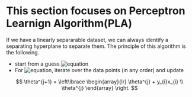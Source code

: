 # This section focuses on Perceptron Learnign Algorithm(PLA)

If we have a linearly separarable dataset, we can always identify a separating hyperplane to separate them.
The principle of this algorithm is the following.

* start from a guess ![equation](https://latex.codecogs.com/gif.latex?\theta)
* For ![equation](https://latex.codecogs.com/gif.latex?j&space;>&space;1), iterate over the data points (in any order) 
and update

$$
\theta^{j+1} = \left\lbrace
\begin{array}{lr}
\theta^{j} + y_{i}x_{i} \\
\theta^{j}
\end{array}
\right.
$$
